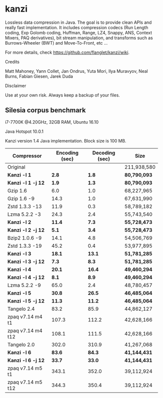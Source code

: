 kanzi
=====


Lossless data compression in Java.
The goal is to provide clean APIs and really fast implementation.
It includes compression codecs (Run Length coding, Exp Golomb coding, Huffman, Range, LZ4, Snappy, ANS, Context Mixers, PAQ derivatives), bit stream manipulation, and transforms such as Burrows-Wheeler (BWT) and Move-To-Front, etc ...



For more details, check https://github.com/flanglet/kanzi/wiki.

Credits

Matt Mahoney,
Yann Collet,
Jan Ondrus,
Yuta Mori,
Ilya Muravyov,
Neal Burns,
Fabian Giesen,
Jarek Duda

Disclaimer

Use at your own risk. Always keep a backup of your files.



Silesia corpus benchmark
-------------------------

i7-7700K @4.20GHz, 32GB RAM, Ubuntu 16.10

Java Hotspot 10.0.1

Kanzi version 1.4 Java implementation. Block size is 100 MB. 



|        Compressor           | Encoding (sec)  | Decoding (sec)  |    Size          |
|-----------------------------|-----------------|-----------------|------------------|
|Original     	              |                 |                 |   211,938,580    |	
|**Kanzi -l 1**               |  	   **2.8** 	  |     **1.8**     |  **80,790,093**  |
|**Kanzi -l 1 -j 12**         |  	   **1.9** 	  |     **1.3**     |  **80,790,093**  |
|Gzip 1.6	                    |        6.0      |       1.0       |    68,227,965    |        
|Gzip 1.6	-9                  |       14.3      |       1.0       |    67,631,990    |        
|Zstd 1.3.3 -13               |	      11.9      |       0.3       |    58,789,182    |
|Lzma 5.2.2 -3	              |       24.3	    |       2.4       |    55,743,540    |
|**Kanzi -l 2**               |	    **11.4**	  |     **7.3**     |  **55,728,473**  |
|**Kanzi -l 2 -j 12**         |	     **5.1**	  |     **3.4**     |  **55,728,473**  |
|Bzip2 1.0.6 -9	              |       14.1      |       4.8       |    54,506,769	   |
|Zstd 1.3.3 -19	              |       45.2      |       0.4       |    53,977,895    |
|**Kanzi -l 3**               |	    **18.1**	  |    **13.1**     |  **51,781,285**  |
|**Kanzi -l 3 -j 12**         |      **7.3**    |     **8.3**     |  **51,781,285**  |
|**Kanzi -l 4**	              |     **20.1**    |    **16.4**     |  **49,460,294**  |
|**Kanzi -l 4 -j 12**         |      **8.1**    |     **8.9**     |  **49,460,294**  |
|Lzma 5.2.2 -9                |       65.0	    |       2.4       |    48,780,457    |
|**Kanzi -l 5**               |     **30.8**	  |    **26.5**     |  **46,485,064**  |
|**Kanzi -l 5 -j 12**         |     **11.3**	  |    **11.2**     |  **46,485,064**  |
|Tangelo 2.4	                |       83.2      |      85.9       |    44,862,127    |
|zpaq v7.14 m4 t1             |      107.3	    |     112.2       |    42,628,166    |
|zpaq v7.14 m4 t12            |      108.1	    |     111.5       |    42,628,166    |
|Tangelo 2.0	                |      302.0    	|     310.9       |    41,267,068    |
|**Kanzi -l 6**               |     **83.6**	  |    **84.3**     |  **41,144,431**  |
|**Kanzi -l 6 -j 12**         |     **33.7**	  |    **33.0**     |  **41,144,431**  |
|zpaq v7.14 m5 t1             |	     343.1	    |     352.0       |    39,112,924    |
|zpaq v7.14 m5 t12            |	     344.3	    |     350.4       |    39,112,924    |
